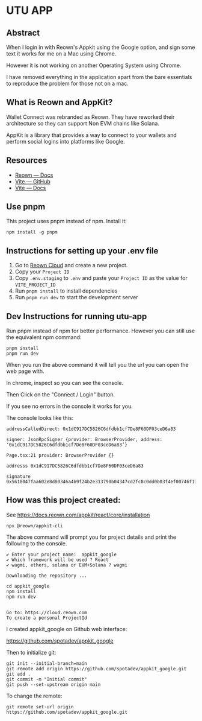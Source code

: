 # UTU APP

## Abstract

When I login in with Reown's Appkit using the Google option, and sign some text it works for me on 
a Mac using Chrome.

However it is not working on another Operating System using Chrome.

I have removed everything in the application apart from the bare essentials to reproduce the problem
for those not on a mac.

## What is Reown and AppKit?

Wallet Connect was rebranded as Reown.  They have reworked their architecture so they can support 
Non EVM chains like Solana.

AppKit is a library that provides a way to connect to your wallets and perform social logins into 
platforms like Google.

## Resources

- [Reown — Docs](https://docs.reown.com)
- [Vite — GitHub](https://github.com/vitejs/vite)
- [Vite — Docs](https://vitejs.dev/guide/)

## Use pnpm

This project uses pnpm instead of npm. Install it:

```
npm install -g pnpm
```

## Instructions for setting up your .env file

1. Go to [Reown Cloud](https://cloud.reown.com) and create a new project.
2. Copy your `Project ID`
3. Copy `.env.staging` to `.env` and paste your `Project ID` as the value for `VITE_PROJECT_ID`
4. Run `pnpm install` to install dependencies
5. Run `pnpm run dev` to start the development server

## Dev Instructions for running utu-app

Run pnpm instead of npm for better performance.  However you can still use the equivalent npm command:

```
pnpm install
pnpm run dev
```

When you run the above command it will tell you the url you can open the web page with.

In chrome, inspect so you can see the console.

Then Click on the "Connect / Login" button.

If you see no errors in the console it works for you.

The console looks like this:

```
addressCalledDirect: 0x1dC917DC5826C6dfdbb1cf7De8F60DF03ceD6a83

signer: JsonRpcSigner {provider: BrowserProvider, address: ‘0x1dC917DC5826C6dfdbb1cf7De8F60DF03ceD6a83’}

Page.tsx:21 provider: BrowserProvider {}

addresss 0x1dC917DC5826C6dfdbb1cf7De8F60DF03ceD6a83

signature 0x5618047faa602e8d80346a4b9f24b2e313790b04347cd2fc8c0dd0b03f4ef00746f13126a78653591c4b94862e4852804b02ba92405e547bc5f6bf6aa40fc5b31b
```

## How was this project created:

See https://docs.reown.com/appkit/react/core/installation

```
npx @reown/appkit-cli
```

The above command will prompt you for project details and print the following to the console.

```
✔ Enter your project name:  appkit_google
✔ Which framework will be used ? React
✔ wagmi, ethers, solana or EVM+Solana ? wagmi

Downloading the repository ...

cd appkit_google
npm install
npm run dev
        

Go to: https://cloud.reown.com
To create a personal ProjectId
```

I created appkit_google on Github web interface:

https://github.com/spotadev/appkit_google

Then to initialize git:

```
git init --initial-branch=main
git remote add origin https://github.com/spotadev/appkit_google.git
git add .
git commit -m "Initial commit"
git push --set-upstream origin main
```

To change the remote:

```
git remote set-url origin https://github.com/spotadev/appkit_google.git
```